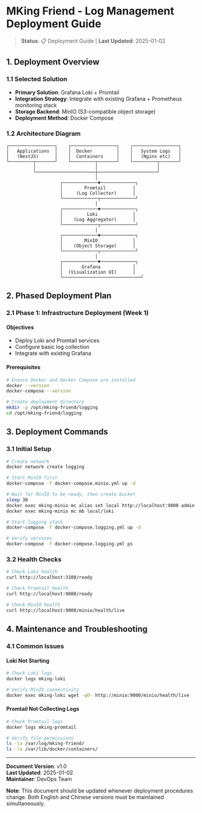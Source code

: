 # MKing Friend - Log Management Deployment Guide

> **Status**: 📋 Deployment Guide | **Last Updated**: 2025-01-02

## 1. Deployment Overview

### 1.1 Selected Solution
- **Primary Solution**: Grafana Loki + Promtail
- **Integration Strategy**: Integrate with existing Grafana + Prometheus monitoring stack
- **Storage Backend**: MinIO (S3-compatible object storage)
- **Deployment Method**: Docker Compose

### 1.2 Architecture Diagram
```
┌─────────────────┐    ┌─────────────────┐    ┌─────────────────┐
│   Applications  │    │  Docker         │    │   System Logs   │
│   (NestJS)      │    │  Containers     │    │   (Nginx etc)   │
└─────────┬───────┘    └─────────┬───────┘    └─────────┬───────┘
          │                      │                      │
          └──────────────────────┼──────────────────────┘
                                 │
                    ┌─────────────▼─────────────┐
                    │        Promtail          │
                    │     (Log Collector)      │
                    └─────────────┬─────────────┘
                                 │
                    ┌─────────────▼─────────────┐
                    │         Loki             │
                    │    (Log Aggregator)      │
                    └─────────────┬─────────────┘
                                 │
                    ┌─────────────▼─────────────┐
                    │        MinIO             │
                    │    (Object Storage)      │
                    └─────────────┬─────────────┘
                                 │
                    ┌─────────────▼─────────────┐
                    │       Grafana            │
                    │  (Visualization UI)      │
                    └─────────────────────────────┘
```

## 2. Phased Deployment Plan

### 2.1 Phase 1: Infrastructure Deployment (Week 1)

#### Objectives
- Deploy Loki and Promtail services
- Configure basic log collection
- Integrate with existing Grafana

#### Prerequisites
```bash
# Ensure Docker and Docker Compose are installed
docker --version
docker-compose --version

# Create deployment directory
mkdir -p /opt/mking-friend/logging
cd /opt/mking-friend/logging
```

## 3. Deployment Commands

### 3.1 Initial Setup

```bash
# Create network
docker network create logging

# Start MinIO first
docker-compose -f docker-compose.minio.yml up -d

# Wait for MinIO to be ready, then create bucket
sleep 30
docker exec mking-minio mc alias set local http://localhost:9000 admin minio123456
docker exec mking-minio mc mb local/loki

# Start logging stack
docker-compose -f docker-compose.logging.yml up -d

# Verify services
docker-compose -f docker-compose.logging.yml ps
```

### 3.2 Health Checks

```bash
# Check Loki health
curl http://localhost:3100/ready

# Check Promtail health
curl http://localhost:9080/ready

# Check MinIO health
curl http://localhost:9000/minio/health/live
```

## 4. Maintenance and Troubleshooting

### 4.1 Common Issues

#### Loki Not Starting
```bash
# Check Loki logs
docker logs mking-loki

# Verify MinIO connectivity
docker exec mking-loki wget -qO- http://minio:9000/minio/health/live
```

#### Promtail Not Collecting Logs
```bash
# Check Promtail logs
docker logs mking-promtail

# Verify file permissions
ls -la /var/log/mking-friend/
ls -la /var/lib/docker/containers/
```

---

**Document Version**: v1.0  
**Last Updated**: 2025-01-02  
**Maintainer**: DevOps Team

**Note**: This document should be updated whenever deployment procedures change. Both English and Chinese versions must be maintained simultaneously.